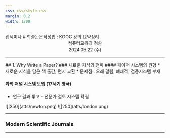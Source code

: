 ```yaml
---
css: css/style.css
margin: 0.2
width: 1200
---
```

<grid drag="100 3" drop="0 5" bg="#555555">
랩세미나<!-- element style="font-size:13pt;color:white;"pad="10px" -->
</grid>

<grid drag="100 50" drop="0 20">
# 학술논문작성법 : KOOC 강의 요약정리
</grid>
<grid drag="100 5" drop="0 70" >


<center> 컴퓨터교육과 정솔 <br>
2024.05.22 (수) </center>
</grid>


---

<grid drag="46 100" drop="5 5">
## 1. Why Write a Paper?
### 새로운 지식의 전파
#### 페이퍼 시스템의 원형
* 새로운 지식을 담은 책 출간, 편지 교환
* 문제점 : 오래 걸림, 폐쇄적, 검증시스템 부재

#### 과학 저널 시스템 도입 (17세기 영국)
* 연구 결과 투고 - 전문가 검토 시스템 확립
</grid>

<grid drag="55 100" drop="45 5" >
<split even gap="1">
![|250](atts/newton.png)
![|250](atts/london.png)
</split>
</grid>

---
### Modern Scientific Journals

---
